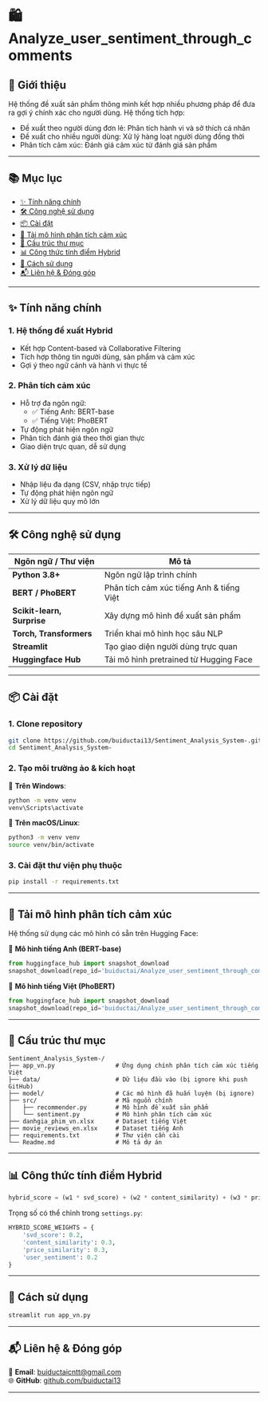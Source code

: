 
# 🛍️ Analyze_user_sentiment_through_comments

## 📌 Giới thiệu

Hệ thống đề xuất sản phẩm thông minh kết hợp nhiều phương pháp để đưa ra gợi ý chính xác cho người dùng. Hệ thống tích hợp:

- Đề xuất theo người dùng đơn lẻ: Phân tích hành vi và sở thích cá nhân  
- Đề xuất cho nhiều người dùng: Xử lý hàng loạt người dùng đồng thời  
- Phân tích cảm xúc: Đánh giá cảm xúc từ đánh giá sản phẩm  

---

## 📚 Mục lục

- [✨ Tính năng chính](#-tính-năng-chính)  
- [🛠️ Công nghệ sử dụng](#️-công-nghệ-sử-dụng)  
- [📦 Cài đặt](#-cài-đặt)  
- [🤖 Tải mô hình phân tích cảm xúc](#-tải-mô-hình-phân-tích-cảm-xúc)  
- [📁 Cấu trúc thư mục](#-cấu-trúc-thư-mục)  
- [📊 Công thức tính điểm Hybrid](#-công-thức-tính-điểm-hybrid)  
- [🚀 Cách sử dụng](#-cách-sử-dụng)  
- [📬 Liên hệ & Đóng góp](#-liên-hệ--đóng-góp)  

---

## ✨ Tính năng chính

### 1. Hệ thống đề xuất Hybrid

- Kết hợp Content-based và Collaborative Filtering  
- Tích hợp thông tin người dùng, sản phẩm và cảm xúc  
- Gợi ý theo ngữ cảnh và hành vi thực tế  

### 2. Phân tích cảm xúc

- Hỗ trợ đa ngôn ngữ:  
  - ✅ Tiếng Anh: BERT-base  
  - ✅ Tiếng Việt: PhoBERT  
- Tự động phát hiện ngôn ngữ  
- Phân tích đánh giá theo thời gian thực  
- Giao diện trực quan, dễ sử dụng  

### 3. Xử lý dữ liệu

- Nhập liệu đa dạng (CSV, nhập trực tiếp)  
- Tự động phát hiện ngôn ngữ  
- Xử lý dữ liệu quy mô lớn  

---

## 🛠️ Công nghệ sử dụng

| Ngôn ngữ / Thư viện        | Mô tả                                                |
|----------------------------|------------------------------------------------------|
| **Python 3.8+**            | Ngôn ngữ lập trình chính                             |
| **BERT / PhoBERT**         | Phân tích cảm xúc tiếng Anh & tiếng Việt            |
| **Scikit-learn, Surprise** | Xây dựng mô hình đề xuất sản phẩm                   |
| **Torch, Transformers**    | Triển khai mô hình học sâu NLP                      |
| **Streamlit**              | Tạo giao diện người dùng trực quan                  |
| **Huggingface Hub**        | Tải mô hình pretrained từ Hugging Face              |

---

## 📦 Cài đặt

### 1. Clone repository

```bash
git clone https://github.com/buiductai13/Sentiment_Analysis_System-.git
cd Sentiment_Analysis_System-
```

### 2. Tạo môi trường ảo & kích hoạt

🔹 **Trên Windows**:

```bash
python -m venv venv
venv\Scripts\activate
```

🔹 **Trên macOS/Linux**:

```bash
python3 -m venv venv
source venv/bin/activate
```

### 3. Cài đặt thư viện phụ thuộc

```bash
pip install -r requirements.txt
```

---

## 🤖 Tải mô hình phân tích cảm xúc

Hệ thống sử dụng các mô hình có sẵn trên Hugging Face:

🔹 **Mô hình tiếng Anh (BERT-base)**

```python
from huggingface_hub import snapshot_download
snapshot_download(repo_id='buiductai/Analyze_user_sentiment_through_comments_ENG', local_dir='model/english_sentiment')
```

🔹 **Mô hình tiếng Việt (PhoBERT)**

```python
from huggingface_hub import snapshot_download
snapshot_download(repo_id='buiductai/Analyze_user_sentiment_through_comments_VN', local_dir='model/vietnamese_sentiment')
```

---

## 📁 Cấu trúc thư mục

```plaintext
Sentiment_Analysis_System-/
├── app_vn.py                 # Ứng dụng chính phân tích cảm xúc tiếng Việt
├── data/                     # Dữ liệu đầu vào (bị ignore khi push GitHub)
├── model/                    # Các mô hình đã huấn luyện (bị ignore)
├── src/                      # Mã nguồn chính
│   ├── recommender.py        # Mô hình đề xuất sản phẩm
│   └── sentiment.py          # Mô hình phân tích cảm xúc
├── danhgia_phim_vn.xlsx      # Dataset tiếng Việt
├── movie_reviews_en.xlsx     # Dataset tiếng Anh
├── requirements.txt          # Thư viện cần cài
└── Readme.md                 # Mô tả dự án
```

---

## 📊 Công thức tính điểm Hybrid

```python
hybrid_score = (w1 * svd_score) + (w2 * content_similarity) + (w3 * price_similarity) + (w4 * user_sentiment)
```

Trọng số có thể chỉnh trong `settings.py`:

```python
HYBRID_SCORE_WEIGHTS = {
    'svd_score': 0.2,
    'content_similarity': 0.3,
    'price_similarity': 0.3,
    'user_sentiment': 0.2
}
```

---

## 🚀 Cách sử dụng

```bash
streamlit run app_vn.py
```

---

## 📬 Liên hệ & Đóng góp

📧 **Email**: buiductaicntt@gmail.com  
🌐 **GitHub**: [github.com/buiductai13](https://github.com/buiductai13)

---
